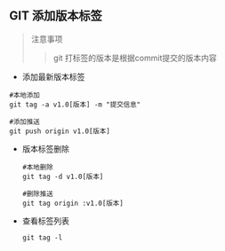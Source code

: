 ## GIT  添加版本标签

> 注意事项
> > git 打标签的版本是根据commit提交的版本内容

*  添加最新版本标签

  ```
  #本地添加
  git tag -a v1.0[版本] -m "提交信息"

  #添加推送
  git push origin v1.0[版本]
  ```

* 版本标签删除

  ```
  #本地删除
  git tag -d v1.0[版本]

  #删除推送
  git tag origin :v1.0[版本]
  ```

* 查看标签列表

  ```
  git tag -l
  ```
